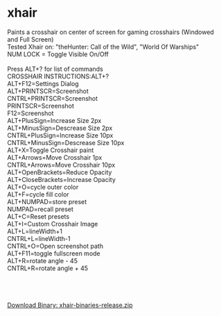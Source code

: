 # xhair
Paints a crosshair on center of screen for gaming crosshairs (Windowed and Full Screen)<br/>
Tested Xhair on: "theHunter: Call of the Wild", "World Of Warships"<br/>
NUM LOCK = Toggle Visible On/Off<br/><br/>
Press ALT+? for list of commands<br/>
CROSSHAIR INSTRUCTIONS:ALT+?<br/>
ALT+F12=Settings Dialog<br/>
ALT+PRINTSCR=Screenshot<br/>
CNTRL+PRINTSCR=Screenshot<br/>
PRINTSCR=Screenshot<br/>
F12=Screenshot<br/>
ALT+PlusSign=Increase Size 2px<br/>
ALT+MinusSign=Descrease Size 2px<br/>
CNTRL+PlusSign=Increase Size 10px<br/>
CNTRL+MinusSign=Descrease Size 10px<br/>
ALT+X=Toggle Crosshair paint<br/>
ALT+Arrows=Move Crosshair 1px<br/>
CNTRL+Arrows=Move Crosshair 10px<br/>
ALT+OpenBrackets=Reduce Opacity<br/>
ALT+CloseBrackets=Increase Opacity<br/>
ALT+O=cycle outer color<br/>
ALT+F=cycle fill color<br/>
ALT+NUMPAD=store preset<br/>
NUMPAD=recall preset<br/>
ALT+C=Reset presets<br/>
ALT+I=Custom Crosshair Image<br/>
ALT+L=lineWidth+1<br/>
CNTRL+L=lineWidth-1<br/>
CNTRL+O=Open screenshot path<br/>
ALT+F11=toggle fullscreen mode<br/>
ALT+R=rotate angle - 45<br/>
CNTRL+R=rotate angle + 45<br/>
<br/>
<br/>
<br/>
<br/>
<a href="http://www.nk-inc.com/downloads/fn/xhair-binaries-release.zip">Download Binary: xhair-binaries-release.zip</a>
